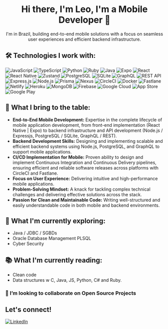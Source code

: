 <div align="center">
  <h1>Hi there, I'm Leo, I'm a Mobile Developer 👋</h1>
  <p>I'm in Brazil, building end-to-end mobile solutions with a focus on seamless user experiences and efficient backend infrastructure.</p>
</div>

## 🛠️ Technologies I work with:

<p align="center">

![JavaScript](https://img.shields.io/badge/JavaScript-F7DF1E?style=for-the-badge&logo=javascript&logoColor=black) ![TypeScript](https://img.shields.io/badge/TypeScript-007ACC?style=for-the-badge&logo=typescript&logoColor=white) ![Python](https://img.shields.io/badge/Python-yellow?style=for-the-badge&logo=python&logoColor=white) ![Ruby](https://img.shields.io/badge/Ruby-CC0000?style=for-the-badge&logo=ruby&logoColor=white) ![Java](https://img.shields.io/badge/Java-ED8B00?style=for-the-badge&logo=openjdk&logoColor=white) ![Expo](https://img.shields.io/badge/Expo-4630EB?style=for-the-badge&logo=expo&logoColor=white) ![React](https://img.shields.io/badge/React-61DAFB?style=for-the-badge&logo=react&logoColor=white) ![React Native](https://img.shields.io/badge/React_Native-61DAFB?style=for-the-badge&logo=react&logoColor=white) ![Zustand](https://img.shields.io/badge/Zustand-000?style=for-the-badge&logo=zustand&logoColor=white) ![PostgreSQL](https://img.shields.io/badge/PostgreSQL-316192?style=for-the-badge&logo=postgresql&logoColor=white) ![SQLite](https://img.shields.io/badge/SQLite-07405E?style=for-the-badge&logo=sqlite&logoColor=white) ![GraphQL](https://img.shields.io/badge/GraphQL-E10098?style=for-the-badge&logo=graphql&logoColor=white) ![REST API](https://img.shields.io/badge/REST-gray?style=for-the-badge&logo=rest&logoColor=white) ![Express.js](https://img.shields.io/badge/Express.js-000000?style=for-the-badge&logo=express&logoColor=white) ![Node.js](https://img.shields.io/badge/Node.js-339933?style=for-the-badge&logo=nodedotjs&logoColor=white) ![Prisma](https://img.shields.io/badge/Prisma-3982CE?style=for-the-badge&logo=prisma&logoColor=white)
![Nexus](https://img.shields.io/badge/Nexus-000000?style=for-the-badge&logo=graphql&logoColor=white) ![CircleCI](https://img.shields.io/badge/CircleCI-343434?style=for-the-badge&logo=circleci&logoColor=white) ![Docker](https://img.shields.io/badge/Docker-2496ED?style=for-the-badge&logo=docker&logoColor=white) ![Fastlane](https://img.shields.io/badge/Fastlane-00bfff?style=for-the-badge&logo=fastlane&logoColor=white) ![Netlify](https://img.shields.io/badge/Netlify-00C7B7?style=for-the-badge&logo=netlify&logoColor=white) ![Heroku](https://img.shields.io/badge/Heroku-430098?style=for-the-badge&logo=heroku&logoColor=white) ![MongoDB](https://img.shields.io/badge/MongoDB-47A248?style=for-the-badge&logo=mongodb&logoColor=white) ![Firebase](https://img.shields.io/badge/Firebase-FFCA28?style=for-the-badge&logo=firebase&logoColor=black) ![Google Cloud](https://img.shields.io/badge/Google_Cloud-4285F4?style=for-the-badge&logo=google-cloud&logoColor=white) ![App Store](https://img.shields.io/badge/App_Store-0D96F6?style=for-the-badge&logo=app-store&logoColor=white) ![Google Play](https://img.shields.io/badge/Google_Play-3DDC84?style=for-the-badge&logo=google-play&logoColor=white)

</p>

## 💼 What I bring to the table:

- **End-to-End Mobile Development:** Expertise in the complete lifecycle of mobile application development, from front-end implementation (React Native | Expo) to backend infrastructure and API development (Node.js / Expressjs, PostgreSQL / SQLite, GraphQL / REST).
- **Backend Development Skills:** Designing and implementing scalable and efficient backend systems using Node.js, PostgreSQL, and GraphQL to support mobile applications.
- **CI/CD Implementation for Mobile:** Proven ability to design and implement Continuous Integration and Continuous Delivery pipelines, ensuring efficient and reliable software releases across platforms with CircleCI and Fastlane.
- **Focus on User Experience:** Delivering intuitive and high-performance mobile applications.
- **Problem-Solving Mindset:** A knack for tackling complex technical challenges and delivering effective solutions across the stack.
- **Passion for Clean and Maintainable Code:** Writing well-structured and easily understandable code in both mobile and backend environments.

## 🌱 What I'm currently exploring:

- Java / JDBC / SGBDs
- Oracle Database Management PLSQL
- Cyber Security

## 📚 What I'm currently reading:

- Clean code
- Data structures w C, Java, JS, Python, C# and Ruby.

### 👯 I’m looking to collaborate on Open Source Projects

## Let's connect!

[![LinkedIn](https://img.shields.io/badge/-LinkedIn-0077B5?style=for-the-badge&logo=linkedin&logoColor=white)](https://www.linkedin.com/in/lestherxcoronel)
